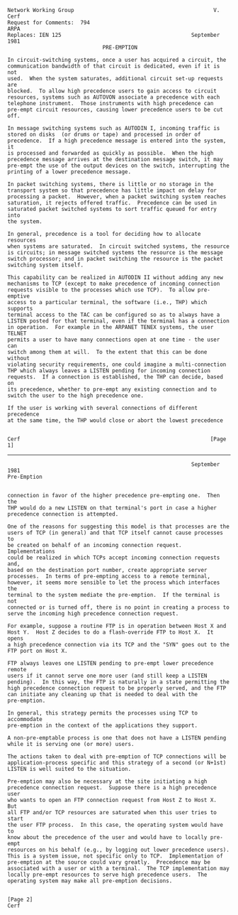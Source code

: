     Network Working Group                                            V. Cerf
    Request for Comments:  794                                          ARPA
    Replaces: IEN 125                                         September 1981
                                  PRE-EMPTION

    In circuit-switching systems, once a user has acquired a circuit, the
    communication bandwidth of that circuit is dedicated, even if it is not
    used.  When the system saturates, additional circuit set-up requests are
    blocked.  To allow high precedence users to gain access to circuit
    resources, systems such as AUTOVON associate a precedence with each
    telephone instrument.  Those instruments with high precedence can
    pre-empt circuit resources, causing lower precedence users to be cut
    off.

    In message switching systems such as AUTODIN I, incoming traffic is
    stored on disks  (or drums or tape) and processed in order of
    precedence.  If a high precedence message is entered into the system, it
    is processed and forwarded as quickly as possible.  When the high
    precedence message arrives at the destination message switch, it may
    pre-empt the use of the output devices on the switch, interrupting the
    printing of a lower precedence message.

    In packet switching systems, there is little or no storage in the
    transport system so that precedence has little impact on delay for
    processing a packet.  However, when a packet switching system reaches
    saturation, it rejects offered traffic.  Precedence can be used in
    saturated packet switched systems to sort traffic queued for entry into
    the system.

    In general, precedence is a tool for deciding how to allocate resources
    when systems are saturated.  In circuit switched systems, the resource
    is circuits; in message switched systems the resource is the message
    switch processor; and in packet switching the resource is the packet
    switching system itself.

    This capability can be realized in AUTODIN II without adding any new
    mechanisms to TCP (except to make precedence of incoming connection
    requests visible to the processes which use TCP).  To allow pre-emptive
    access to a particular terminal, the software (i.e., THP) which supports
    terminal access to the TAC can be configured so as to always have a
    LISTEN posted for that terminal, even if the terminal has a connection
    in operation.  For example in the ARPANET TENEX systems, the user TELNET
    permits a user to have many connections open at one time - the user can
    switch among them at will.  To the extent that this can be done without
    violating security requirements, one could imagine a multi-connection
    THP which always leaves a LISTEN pending for incoming connection
    requests.  If a connection is established, the THP can decide, based on
    its precedence, whether to pre-empt any existing connection and to
    switch the user to the high precedence one.

    If the user is working with several connections of different precedence
    at the same time, the THP would close or abort the lowest precedence


    Cerf                                                            [Page 1]

------------------------------------------------------------------------

``` newpage
                                                          September 1981
Pre-Emption


connection in favor of the higher precedence pre-empting one.  Then the
THP would do a new LISTEN on that terminal's port in case a higher
precedence connection is attempted.

One of the reasons for suggesting this model is that processes are the
users of TCP (in general) and that TCP itself cannot cause processes to
be created on behalf of an incoming connection request.  Implementations
could be realized in which TCPs accept incoming connection requests and,
based on the destination port number, create appropriate server
processes.  In terms of pre-empting access to a remote terminal,
however, it seems more sensible to let the process which interfaces the
terminal to the system mediate the pre-emption.  If the terminal is not
connected or is turned off, there is no point in creating a process to
serve the incoming high precedence connection request.

For example, suppose a routine FTP is in operation between Host X and
Host Y.  Host Z decides to do a flash-override FTP to Host X.  It opens
a high precedence connection via its TCP and the "SYN" goes out to the
FTP port on Host X.

FTP always leaves one LISTEN pending to pre-empt lower precedence remote
users if it cannot serve one more user (and still keep a LISTEN
pending).  In this way, the FTP is naturally in a state permitting the
high precedence connection request to be properly served, and the FTP
can initiate any cleaning up that is needed to deal with the
pre-emption.

In general, this strategy permits the processes using TCP to accommodate
pre-emption in the context of the applications they support.

A non-pre-emptable process is one that does not have a LISTEN pending
while it is serving one (or more) users.

The actions taken to deal with pre-emption of TCP connections will be
application-process specific and this strategy of a second (or N+1st)
LISTEN is well suited to the situation.

Pre-emption may also be necessary at the site initiating a high
precedence connection request.  Suppose there is a high precedence user
who wants to open an FTP connection request from Host Z to Host X.  But
all FTP and/or TCP resources are saturated when this user tries to start
the user FTP process.  In this case, the operating system would have to
know about the precedence of the user and would have to locally pre-empt
resources on his behalf (e.g., by logging out lower precedence users).
This is a system issue, not specific only to TCP.  Implementation of
pre-emption at the source could vary greatly.  Precedence may be
associated with a user or with a terminal.  The TCP implementation may
locally pre-empt resources to serve high precedence users.  The
operating system may make all pre-emption decisions.


[Page 2]                                                            Cerf
```
